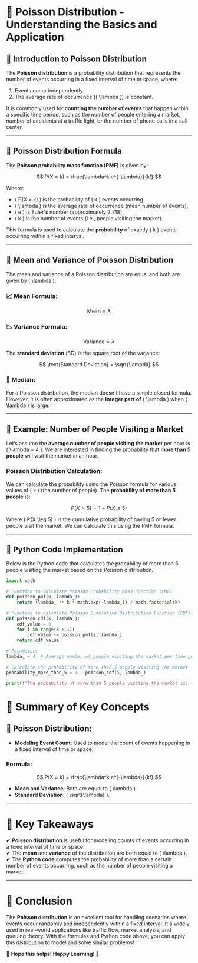 # 🎲 **Poisson Distribution** - Understanding the Basics and Application

## 🔹 **Introduction to Poisson Distribution**

The **Poisson distribution** is a probability distribution that represents the number of events occurring in a fixed interval of time or space, where:

1. Events occur independently.
2. The average rate of occurrence (\( \lambda \)) is constant.

It is commonly used for **counting the number of events** that happen within a specific time period, such as the number of people entering a market, number of accidents at a traffic light, or the number of phone calls in a call center.

---

## 🎯 **Poisson Distribution Formula**

The **Poisson probability mass function (PMF)** is given by:

$$
P(X = k) = \frac{\lambda^k e^{-\lambda}}{k!}
$$

Where:

- \( P(X = k) \) is the probability of \( k \) events occurring.
- \( \lambda \) is the average rate of occurrence (mean number of events).
- \( e \) is Euler's number (approximately 2.718).
- \( k \) is the number of events (i.e., people visiting the market).

This formula is used to calculate the **probability** of exactly \( k \) events occurring within a fixed interval.

---

## 🎯 **Mean and Variance of Poisson Distribution**

The mean and variance of a Poisson distribution are equal and both are given by \( \lambda \).

### 📈 **Mean Formula:**

$$
\text{Mean} = \lambda
$$

### 📉 **Variance Formula:**

$$
\text{Variance} = \lambda
$$

The **standard deviation** (SD) is the square root of the variance:

$$
\text{Standard Deviation} = \sqrt{\lambda}
$$

### 🎯 **Median**:

For a Poisson distribution, the median doesn't have a simple closed formula. However, it is often approximated as the **integer part of** \( \lambda \) when \( \lambda \) is large.

---

## 🎯 **Example: Number of People Visiting a Market**

Let’s assume the **average number of people visiting the market** per hour is \( \lambda = 4 \). We are interested in finding the probability that **more than 5 people** will visit the market in an hour.

### **Poisson Distribution Calculation**:

We can calculate the probability using the Poisson formula for various values of \( k \) (the number of people). The **probability of more than 5 people** is:

$$
P(X > 5) = 1 - P(X \leq 5)
$$

Where \( P(X \leq 5) \) is the cumulative probability of having 5 or fewer people visit the market. We can calculate this using the PMF formula.

---

## 🎯 **Python Code Implementation**

Below is the Python code that calculates the probability of more than 5 people visiting the market based on the Poisson distribution.

```python
import math

# Function to calculate Poisson Probability Mass Function (PMF)
def poisson_pmf(k, lambda_):
    return (lambda_ ** k * math.exp(-lambda_)) / math.factorial(k)

# Function to calculate Poisson Cumulative Distribution Function (CDF)
def poisson_cdf(k, lambda_):
    cdf_value = 0
    for i in range(k + 1):
        cdf_value += poisson_pmf(i, lambda_)
    return cdf_value

# Parameters
lambda_ = 4  # Average number of people visiting the market per time period

# Calculate the probability of more than 5 people visiting the market
probability_more_than_5 = 1 - poisson_cdf(5, lambda_)

print(f"The probability of more than 5 people visiting the market is: {probability_more_than_5:.4f}")

```

# 🎯 **Summary of Key Concepts**

## 📌 **Poisson Distribution:**

- **Modeling Event Count**: Used to model the count of events happening in a fixed interval of time or space.

### **Formula:**

$$
P(X = k) = \frac{\lambda^k e^{-\lambda}}{k!}
$$

- **Mean and Variance**: Both are equal to \( \lambda \).
- **Standard Deviation**: \( \sqrt{\lambda} \).

---

# 🎯 **Key Takeaways**

✔ **Poisson distribution** is useful for modeling counts of events occurring in a fixed interval of time or space.  
✔ The **mean** and **variance** of the distribution are both equal to \( \lambda \).  
✔ The **Python code** computes the probability of more than a certain number of events occurring, such as the number of people visiting a market.

---

# 🚀 **Conclusion**

The **Poisson distribution** is an excellent tool for handling scenarios where events occur randomly and independently within a fixed interval. It's widely used in real-world applications like traffic flow, market analysis, and queuing theory. With the formulas and Python code above, you can apply this distribution to model and solve similar problems!

🎯 **Hope this helps! Happy Learning! 🚀**

